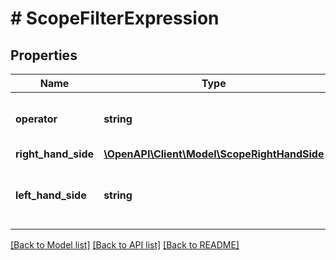 # # ScopeFilterExpression

## Properties

Name | Type | Description | Notes
------------ | ------------- | ------------- | -------------
**operator** | **string** | The operator of the filter expression. |
**right_hand_side** | [**\OpenAPI\Client\Model\ScopeRightHandSide**](ScopeRightHandSide.md) |  |
**left_hand_side** | **string** | The LHS of the filter expression - the scope type. |

[[Back to Model list]](../../README.md#models) [[Back to API list]](../../README.md#endpoints) [[Back to README]](../../README.md)
